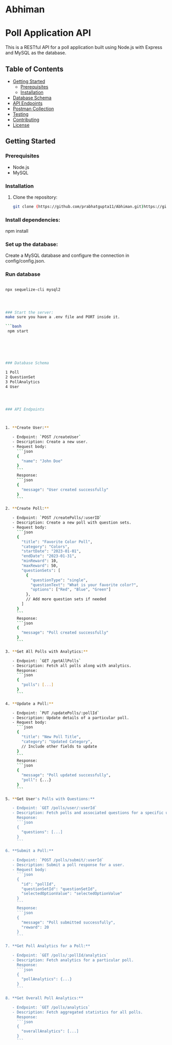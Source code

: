 # Abhiman
# Poll Application API

This is a RESTful API for a poll application built using Node.js with Express and MySQL as the database.

## Table of Contents

- [Getting Started](#getting-started)
  - [Prerequisites](#prerequisites)
  - [Installation](#installation)
- [Database Schema](#database-schema)
- [API Endpoints](#api-endpoints)
- [Postman Collection](#postman-collection)
- [Testing](#testing)
- [Contributing](#contributing)
- [License](#license)

## Getting Started

### Prerequisites

- Node.js
- MySQL

### Installation

1. Clone the repository:

   ```bash
   git clone (https://github.com/prabhatgupta11/Abhiman.git)https://github.com/prabhatgupta11/Abhiman.git

### Install dependencies:

npm install


### Set up the database:

Create a MySQL database and configure the connection in config/config.json.

### Run database 



```bash

npx sequelize-cli mysql2




### Start the server:
make sure you have a .env file and PORT inside it.

```bash
 npm start






### Database Schema

1 Poll
2 QuestionSet
3 PollAnalytics
4 User




### API Endpoints



1. **Create User:**

   - Endpoint: `POST /createUser`
   - Description: Create a new user.
   - Request body: 
     ```json
     {
       "name": "John Doe"
     }
     ```
     Response:
     ```json
     {
       "message": "User created successfully"
     }
     ```

2. **Create Poll:**

   - Endpoint: `POST /createPolls/:userID`
   - Description: Create a new poll with question sets.
   - Request body: 
     ```json
     {
       "title": "Favorite Color Poll",
       "category": "Colors",
       "startDate": "2023-01-01",
       "endDate": "2023-01-31",
       "minReward": 10,
       "maxReward": 50,
       "questionSets": [
         {
           "questionType": "single",
           "questionText": "What is your favorite color?",
           "options": ["Red", "Blue", "Green"]
         },
         // Add more question sets if needed
       ]
     }
     ```
     Response:
     ```json
     {
       "message": "Poll created successfully"
     }
     ```

3. **Get All Polls with Analytics:**

   - Endpoint: `GET /getAllPolls`
   - Description: Fetch all polls along with analytics.
     Response:
     ```json
     {
       "polls": [...]
     }
     ```

4. **Update a Poll:**

   - Endpoint: `PUT /updatePolls/:pollId`
   - Description: Update details of a particular poll.
   - Request body: 
     ```json
     {
       "title": "New Poll Title",
       "category": "Updated Category",
       // Include other fields to update
     }
     ```
     Response:
     ```json
     {
       "message": "Poll updated successfully",
       "poll": {...}
     }
     ```

5. **Get User's Polls with Questions:**

   - Endpoint: `GET /polls/user/:userId`
   - Description: Fetch polls and associated questions for a specific user.
     Response:
     ```json
     {
       "questions": [...]
     }
     ```

6. **Submit a Poll:**

   - Endpoint: `POST /polls/submit/:userId`
   - Description: Submit a poll response for a user.
   - Request body: 
     ```json
     {
       "id": "pollId",
       "questionSetId": "questionSetId",
       "selectedOptionValue": "selectedOptionValue"
     }
     ```
     Response:
     ```json
     {
       "message": "Poll submitted successfully",
       "reward": 20
     }
     ```

7. **Get Poll Analytics for a Poll:**

   - Endpoint: `GET /polls/:pollId/analytics`
   - Description: Fetch analytics for a particular poll.
     Response:
     ```json
     {
       "pollAnalytics": {...}
     }
     ```

8. **Get Overall Poll Analytics:**

   - Endpoint: `GET /polls/analytics`
   - Description: Fetch aggregated statistics for all polls.
     Response:
     ```json
     {
       "overallAnalytics": [...]
     }
     ```




